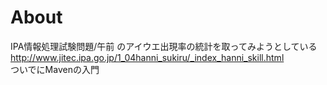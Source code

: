 # About
IPA情報処理試験問題/午前 のアイウエ出現率の統計を取ってみようとしている  
http://www.jitec.ipa.go.jp/1_04hanni_sukiru/_index_hanni_skill.html  
ついでにMavenの入門  

